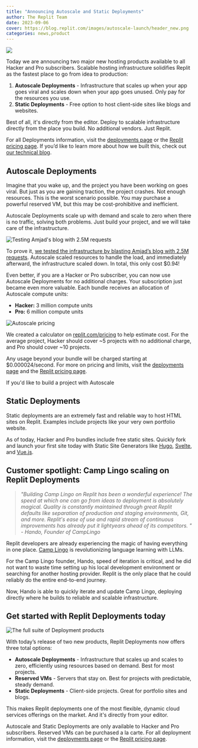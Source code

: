 ```yaml
---
title: "Announcing Autoscale and Static Deployments"
author: The Replit Team
date: 2023-09-06
cover: https://blog.replit.com/images/autoscale-launch/header_new.png
categories: news,product
---
```


![](/images/autoscale-launch/header_new.png)

Today we are announcing two major new hosting products available to all Hacker and Pro subscribers. Scalable hosting infrastructure solidifies Replit as the fastest place to go from idea to production:
1. **Autoscale Deployments** - Infrastructure that scales up when your app goes viral and scales down when your app goes unused. Only pay for the resources you use.
2. **Static Deployments** - Free option to host client-side sites like blogs and websites. 

Best of all, it's directly from the editor. Deploy to scalable infrastructure directly from the place you build. No additional vendors. Just Replit.

For all Deployments information, visit the [deployments page](https://replit.com/deployments) or the [Replit pricing page](https://replit.com/pricing). If you’d like to learn more about how we built this, check out [our technical blog](http://blog.replit.com/deployments-image-streaming). 

## Autoscale Deployments

Imagine that you wake up, and the project you have been working on goes viral. But just as you are gaining traction, the project crashes. Not enough resources. This is the worst scenario possible. You may purchase a powerful reserved VM, but this may be cost-prohibitive and inefficient.

Autoscale Deployments scale up with demand and scale to zero when there is no traffic, solving both problems. Just build your project, and we will take care of the infrastructure.

![Testing Amjad's blog with 2.5M requests](/images/autoscale-launch/amjad-tweet.png)

To prove it, [we tested the infrastructure by blasting Amjad’s blog with 2.5M requests](https://twitter.com/amasad/status/1695951224997384599?s=20). Autoscale scaled resources to handle the load, and immediately afterward, the infrastructure scaled down. In total, this only cost $0.94!

Even better, if you are a Hacker or Pro subscriber, you can now use Autoscale Deployments for no additional charges. Your subscription just became even more valuable. Each bundle receives an allocation of Autoscale compute units:
* **Hacker:** 3 million compute units
* **Pro:** 6 million compute units

![Autoscale pricing](/images/autoscale-launch/autoscale-pricing.gif)

We created a calculator on [replit.com/pricing](http://replit.com/pricing) to help estimate cost. For the average project, Hacker should cover ~5 projects with no additional charge, and Pro should cover ~10 projects. 

Any usage beyond your bundle will be charged starting at $0.000024/second. For more on pricing and limits, visit the [deployments page](https://replit.com/site/deployments) and the [Replit pricing page](https://replit.com/pricing).

If you'd like to build a project with Autoscale 

## Static Deployments

Static deployments are an extremely fast and reliable way to host HTML sites on Replit. Examples include projects like your very own portfolio website.

As of today, Hacker and Pro bundles include free static sites. Quickly fork and launch your first site today with Static Site Generators like [Hugo](https://replit.com/@replit/Hugo?v=1#README.md), [Svelte](https://replit.com/@replit/Svelte?v=1#README.md), and [Vue.js](https://replit.com/@replit/VueJS?v=1#README.md). 

## Customer spotlight: Camp Lingo scaling on Replit Deployments

> _"Building Camp Lingo on Replit has been a wonderful experience! The speed at which one can go from ideas to deployment is absolutely magical. Quality is constantly maintained through great Replit defaults like separation of production and staging environments, Git, and more. Replit's ease of use and rapid stream of continuous improvements has already put it lightyears ahead of its competitors. " - Hando, Founder of CampLingo_


Replit developers are already experiencing the magic of having everything in one place. [Camp Lingo](https://camplingo.com/) is revolutionizing language learning with LLMs. 

For the Camp Lingo founder, Hando, speed of iteration is critical, and he did not want to waste time setting up his local development environment or searching for another hosting provider. Replit is the only place that he could reliably do the entire end-to-end journey. 

Now, Hando is able to quickly iterate and update Camp Lingo, deploying directly where he builds to reliable and scalable infrastructure.

## Get started with Replit Deployments today

![The full suite of Deployment products](/images/autoscale-launch/deployment-skus.png)

With today’s release of two new products, Replit Deployments now offers three total options:
* **Autoscale Deployments** - Infrastructure that scales up and scales to zero, efficiently using resources based on demand. Best for most projects.
* **Reserved VMs** - Servers that stay on. Best for projects with predictable, steady demand.
* **Static Deployments** - Client-side projects. Great for portfolio sites and blogs.

This makes Replit deployments one of the most flexible, dynamic cloud services offerings on the market. And it's directly from your editor.

Autoscale and Static Deployments are only available to Hacker and Pro subscribers. Reserved VMs can be purchased a la carte. For all deployment information, visit the [deployments page](https://replit.com/deployments) or the [Replit pricing page](https://replit.com/pricing).